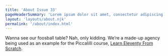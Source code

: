 ```yaml
---
title: 'About Issue 33'
pageHeaderSummary: 'Lorem ipsum dolor sit amet, consectetur adipiscing elit. Praesent placerat egestas lorem, eget fringilla ligula malesuada sed. Nunc vulputate arcu. '
layout: 'layouts/about.njk'
permalink: '/about/index.html'
---
```


Wanna see our foosball table? Nah, only kidding. We’re a made-up
agency being used as an example for the Piccalilli course,
[Learn Eleventy From Scratch](https://learneleventyfromscratch.com).